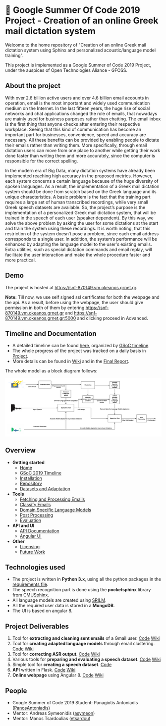  # :rocket: Google Summer Of Code 2019 Project - Creation of an online Greek mail dictation system

Welcome to the home repository of "Creation of an online Greek mail dictation system using Sphinx and personalized acoustic/language model training".

This project is implemented as a Google Summer of Code 2019 Project, under the auspices of Open Technologies Aliance - GFOSS.

## About the project

With over 2.6 billion active users and over 4.6 billion email accounts in operation, email is the most important and widely used communication medium on the Internet. In the last fifteen years, the huge rise of social networks and chat applications changed the role of emails, that nowadays are mainly used for business purposes rather than chatting. The email inbox is the first thing that anyone checks after entering their respective workplace. Seeing that this kind of communication has become an important part for businesses, convenience, speed and accuracy are necessary. All these benefits can be provided by enabling people to dictate their emails rather than writing them. More specifically, through email dictation users can move from one place to another while getting their work done faster than writing them and more accurately, since the computer is responsible for the correct spelling.

In the modern era of Big Data, many dictation systems have already been implemented reaching high accuracy in the proposed metrics. However,  each system concerns a certain language because of the huge diversity of spoken languages. As a result, the implementation of a Greek mail dictation system should be done from scratch based on the Greek language and its unique characteristics. A basic problem is the fact that the training part requires a large set of human transcribed recordings, while very small Greek speech datasets are available. So, the project’s purpose is the implementation of a personalized Greek mail dictation system, that will be trained in the speech of each user (speaker dependent). By this way, we solve the above problem by asking the user for some dictations at the start and train the system using these recordings. Ιt is worth noting, that this restriction of the system doesn’t pose a problem, since each email address corresponds to a single user. In addition, the system’s performance will be enhanced by adapting the language model to the user's existing emails. Extra utilities, such as special dictation commands and email replay, will facilitate the user interaction and make the whole procedure faster and more practical.

## Demo
The project is hosted at https://snf-870149.vm.okeanos.grnet.gr.

__Note:__ Till now, we use self signed ssl certificates for both the webpage and the api. As a result, before using the webpage, the user should give permission in both of them by entering https://snf-870149.vm.okeanos.grnet.gr and https://snf-870149.vm.okeanos.grnet.gr:5000 and clicking proceed in Advanced.

## Timeline and Documentation

- A detailed timeline can be found [here](https://github.com/eellak/gsoc2019-sphinx/wiki/Timeline), organized by [GSoC timeline](https://developers.google.com/open-source/gsoc/timeline). 
- The whole progress of the project was tracked on a daily basis in [Project](https://github.com/eellak/gsoc2019-sphinx/projects/1).
- More details can be found in [Wiki](https://github.com/eellak/gsoc2019-sphinx/wiki) and in the [Final Report](https://gist.github.com/PanosAntoniadis/2a056cdbe4eb8556c30e33193e84d1b0).

 
The whole model as a block diagram follows:

<img src="https://github.com/eellak/gsoc2019-sphinx/blob/master/docs/pics/model2.png"/> 

## Overview

- **Getting started**
  - [Home](https://github.com/eellak/gsoc2019-sphinx/wiki)
  - [GSoC 2019 Timeline](https://github.com/eellak/gsoc2019-sphinx/wiki/Timeline)
  - [Installation](https://github.com/eellak/gsoc2019-sphinx/wiki/Installation)
  - [Repository](https://github.com/eellak/gsoc2019-sphinx/wiki/Repository)
  - [Datasets and Adaptation](https://github.com/eellak/gsoc2019-sphinx/wiki/Datasets-and-Adaptation)
- **Tools**
  - [Fetching and Processing Emails](https://github.com/eellak/gsoc2019-sphinx/wiki/Fetching-and-Processing-Emails)
  - [Classify Emails](https://github.com/eellak/gsoc2019-sphinx/wiki/Classify-Emails)
  - [Domain Specific Language Models](https://github.com/eellak/gsoc2019-sphinx/wiki/Domain-Specific-Language-Models)
  - [Post Processing](https://github.com/eellak/gsoc2019-sphinx/wiki/Post-Processing)
  - [Evaluation](https://github.com/eellak/gsoc2019-sphinx/wiki/Evaluation)
- **API and UI**
  - [API Documentation](https://github.com/eellak/gsoc2019-sphinx/wiki/API-Documentation)
  - [Angular UI](https://github.com/eellak/gsoc2019-sphinx/wiki/Angular-UI)
- **Other**
  - [Licensing](https://github.com/eellak/gsoc2019-sphinx/wiki/Licensing)
  - [Future Work](https://github.com/eellak/gsoc2019-sphinx/wiki/Future-Work)



## Technologies used
- The project is written in __Python 3.x__, using all the python packages in the [requirements file](https://github.com/eellak/gsoc2019-sphinx/blob/master/requirements.txt).
- The speech recognition part is done using the __pocketsphinx__ library from [CMUSphinx](https://cmusphinx.github.io/wiki/).
- All language models are created using [SRILM](http://www.speech.sri.com/projects/srilm/).
- All the required user data is stored in a __MongoDB__.
- The UI is based on angular 8.

## Project Deliverables

1. Tool for __extracting and cleaning sent emails__ of a Gmail user. [Code](https://github.com/eellak/gsoc2019-sphinx/tree/master/email_processing) [Wiki](https://github.com/eellak/gsoc2019-sphinx/wiki/Fetching-and-Processing-Emails)
2. Tool for __creating adapted language models__ through email clustering. [Code](https://github.com/eellak/gsoc2019-sphinx/tree/master/email_clustering) [Wiki](https://github.com/eellak/gsoc2019-sphinx/wiki/Domain-Specific-Language-Models)
3. Tool for __correcting ASR output__. [Code](https://github.com/eellak/gsoc2019-sphinx/tree/master/post_processing) [Wiki](https://github.com/eellak/gsoc2019-sphinx/wiki/Post-Processing)
4. Various tools for __preparing and evaluating a speech dataset__. [Code](https://github.com/eellak/gsoc2019-sphinx/tree/master/data/scripts) [Wiki](https://github.com/eellak/gsoc2019-sphinx/wiki/Datasets-and-Adaptation) 
5. Simple tool for __creating a speech dataset__. [Code](https://github.com/PanosAntoniadis/fast-recorder)
6. __API__ written in Flask. [Code](https://github.com/eellak/gsoc2019-sphinx/tree/master/api) [Wiki](https://github.com/eellak/gsoc2019-sphinx/wiki/API-Documentation)
7. __Online webpage__ using Angular 8. [Code](https://github.com/eellak/gsoc2019-sphinx/tree/master/angular-ui) [Wiki](https://github.com/eellak/gsoc2019-sphinx/wiki/Angular-UI)

## People
- Google Summer of Code 2019 Student: Panagiotis Antoniadis ([PanosAntoniadis](https://github.com/PanosAntoniadis))
- Mentor: Andreas Symeonidis ([asymeon](https://github.com/asymeon))
- Mentor: Manos Tsardoulias ([etsardou](https://github.com/etsardou))
